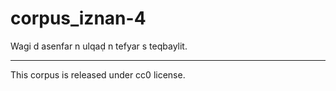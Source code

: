 # corpus_iznan-4
Wagi d asenfar n ulqaḍ n tefyar s teqbaylit.
_____________________________
This corpus is released under cc0 license.
